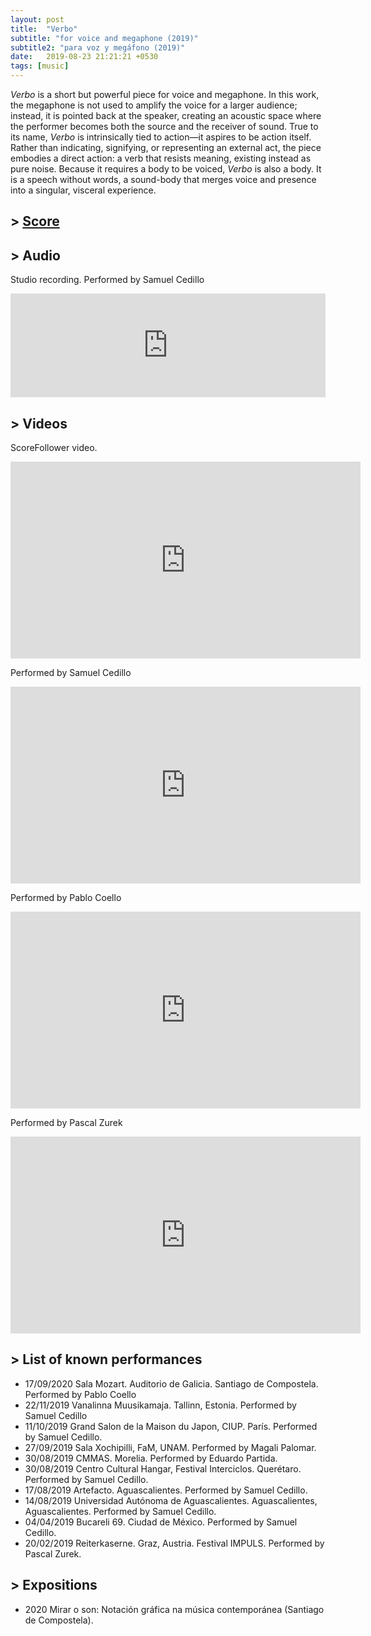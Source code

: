 ```yaml
---
layout: post
title:  "Verbo"
subtitle: "for voice and megaphone (2019)"
subtitle2: "para voz y megáfono (2019)"
date:   2019-08-23 21:21:21 +0530
tags: [music]
---
```

*Verbo* is a short but powerful piece for voice and megaphone. In this work, the megaphone is not used to amplify the voice for a larger audience; instead, it is pointed back at the speaker, creating an acoustic space where the performer becomes both the source and the receiver of sound. True to its name, *Verbo* is intrinsically tied to action—it aspires to be action itself. Rather than indicating, signifying, or representing an external act, the piece embodies a direct action: a verb that resists meaning, existing instead as pure noise. Because it requires a body to be voiced, *Verbo* is also a body. It is a speech without words, a sound-body that merges voice and presence into a singular, visceral experience.

## \> [Score](/assets/scores/verbo.pdf)

## \> Audio
Studio recording. Performed by Samuel Cedillo
<iframe width="100%" height="166" scrolling="no" frameborder="no" allow="autoplay" src="https://w.soundcloud.com/player/?url=https%3A//api.soundcloud.com/tracks/734031070&color=%23ff5500&auto_play=false&hide_related=false&show_comments=true&show_user=true&show_reposts=false&show_teaser=true"></iframe><div style="font-size: 10px; color: #cccccc;line-break: anywhere;word-break: normal;overflow: hidden;white-space: nowrap;text-overflow: ellipsis; font-family: Interstate,Lucida Grande,Lucida Sans Unicode,Lucida Sans,Garuda,Verdana,Tahoma,sans-serif;font-weight: 100;"></div>

## \> Videos
ScoreFollower video.
<iframe width="560" height="315" src="https://www.youtube.com/embed/5HzDd_R802I?si=CkItL9uFTcMtdNXy" title="YouTube video player" frameborder="0" allow="accelerometer; autoplay; clipboard-write; encrypted-media; gyroscope; picture-in-picture; web-share" referrerpolicy="strict-origin-when-cross-origin" allowfullscreen></iframe>

Performed by Samuel Cedillo
<iframe width="560" height="315" src="https://www.youtube.com/embed/yjPtBoW7p2I?si=flwrbKZj02L640Hb" title="YouTube video player" frameborder="0" allow="accelerometer; autoplay; clipboard-write; encrypted-media; gyroscope; picture-in-picture; web-share" referrerpolicy="strict-origin-when-cross-origin" allowfullscreen></iframe>

Performed by Pablo Coello
<iframe width="560" height="315" src="https://www.youtube.com/embed/1xbQUZUrrnU?si=jfcYmeYRFrjIMje2" title="YouTube video player" frameborder="0" allow="accelerometer; autoplay; clipboard-write; encrypted-media; gyroscope; picture-in-picture; web-share" referrerpolicy="strict-origin-when-cross-origin" allowfullscreen></iframe>

Performed by Pascal Zurek
<iframe width="560" height="315" src="https://www.youtube.com/embed/Xl6WZ8TtyKw?si=T6jSr4kqp1X7ThS2" title="YouTube video player" frameborder="0" allow="accelerometer; autoplay; clipboard-write; encrypted-media; gyroscope; picture-in-picture; web-share" referrerpolicy="strict-origin-when-cross-origin" allowfullscreen></iframe>

## \> List of known performances
* 17/09/2020 Sala Mozart. Auditorio de Galicia. Santiago de Compostela. Performed by Pablo Coello
* 22/11/2019 Vanalinna Muusikamaja. Tallinn, Estonia. Performed by Samuel Cedillo
* 11/10/2019 Grand Salon de la Maison du Japon, CIUP. París. Performed by Samuel Cedillo.
* 27/09/2019 Sala Xochipilli, FaM, UNAM. Performed by Magali Palomar.
* 30/08/2019 CMMAS. Morelia. Performed by Eduardo Partida.
* 30/08/2019 Centro Cultural Hangar, Festival Interciclos. Querétaro. Performed by Samuel Cedillo.
* 17/08/2019 Artefacto. Aguascalientes. Performed by Samuel Cedillo.
* 14/08/2019 Universidad Autónoma de Aguascalientes. Aguascalientes, Aguascalientes. Performed by Samuel Cedillo.
* 04/04/2019 Bucareli 69. Ciudad de México. Performed by Samuel Cedillo.
* 20/02/2019 Reiterkaserne. Graz, Austria. Festival IMPULS. Performed by Pascal Zurek.

## \> Expositions
* 2020 Mirar o son: Notación gráfica na música contemporánea (Santiago de Compostela).

